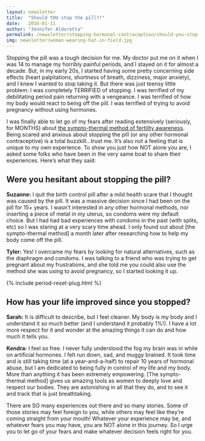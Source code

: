 ```yaml
---
layout: newsletter
title:  "Should YOU stop the pill?!"
date:   2016-01-11
author: "Jennifer Aldoretta"
permalink: /newsletter/stopping-hormonal-contraception/should-you-stop-the-pill/
img: newsletter/woman-wearing-hat-in-field.jpg
---
```


Stopping the pill was a tough decision for me. My doctor put me on it when I was 14 to manage my horribly painful periods, and I stayed on it for almost a decade. But, in my early 20s, I started having some pretty concerning side effects (heart palpitations, shortness of breath, dizziness, major anxiety), and I knew I wanted to stop taking it. But there was just teensy little problem: I was completely TERRIFIED of stopping. I was terrified of my debilitating period pain returning with a vengeance. I was terrified of how my body would react to being off the pill. I was terrified of trying to avoid pregnancy without using hormones. 

I was finally able to let go of my fears after reading extensively (seriously, for MONTHS) about <a class="text-link" href="http://www.readytogroove.com/blog/2015/01/16/the-sympto-thermal-method-of-fertility-awareness-an-overview/">the sympto-thermal method of fertility awareness</a>. Being scared and anxious about stopping the pill (or any other hormonal contraceptive) is a total buzzkill...trust me. It&rsquo;s also not a feeling that is unique to my own experience. To show you just how NOT alone you are, I asked some folks who have been in the very same boat to share their experiences. Here&rsquo;s what they said:

## Were you hesitant about stopping the pill? ##

**Suzanne:** I quit the birth control pill after a mild health scare that I thought was caused by the pill. It was a massive decision since I had been on the pill for 15+ years. I wasn't interested in any other hormonal methods, nor inserting a piece of metal in my uterus, so condoms were my default choice. But I had had bad experiences with condoms in the past (with splits, etc) so I was staring at a very scary time ahead. I only found out about [the sympto-thermal method] a month later after researching how to help my body come off the pill.

**Tyler:** Yes! I overcame my fears by looking for natural alternatives, such as the diaphragm and condoms. I was talking to a friend who was trying to get pregnant about my frustrations, and she told me you could also use the method she was using to avoid pregnancy, so I started looking it up.

{% include period-reset-plug.html %}

## How has your life improved since you stopped? ##

**Sarah:** It is difficult to describe, but I feel cleaner. My body is my body and I understand it so much better (and I understand it probably 1%!). I have a lot more respect for it and wonder at the amazing things it can do and how much it tells you.

**Kendra:** I feel so free. I never fully understood the fog my brain was in while on artificial hormones. I felt run down, sad, and muggy brained. It took time and is still taking time (at a year-and-a-half) to repair 10 years of hormonal abuse, but I am dedicated to being fully in control of my life and my body. More than anything it has been extremely empowering. [The sympto-thermal method] gives us amazing tools as women to deeply love and respect our bodies. They are astonishing in all that they do, and to see it and track that is just breathtaking. 

There are SO many experiences out there and so many stories. Some of those stories may feel foreign to you, while others may feel like they&rsquo;re coming straight from your mouth! Whatever your experience may be, and whatever fears you may have, you are NOT alone in this journey. So I urge you to let go of your fears and make whatever decision feels right for you.